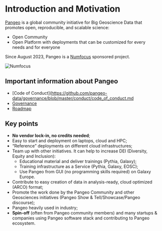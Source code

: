 # Introduction and Motivation


[Pangeo](https://pangeo.io) is a global community initiative for Big Geoscience Data that promotes open, reproducible, and scalable science:

- Open Community
- Open Platform with deployments that can be customized for every needs and for everyone

Since August 2023, Pangeo is a [Numfocus](https://numfocus.org) sponsored project.

![Numfocus](../figures/Numfocus.png)

## Important information about Pangeo

- [Code of Conduct](https://github.com/pangeo-data/governance/blob/master/conduct/code_of_conduct.md 
- [Governance](https://github.com/pangeo-data/governance/blob/master/governance.md) 
- [Roadmap](https://pangeo.io/roadmap.html)


## Key points

- **No vendor lock-in, no credits needed**; 
- Easy to start and deployment on laptops, cloud and HPC;
- “Reference” deployments on different cloud infrastructures; 
- Team up with other initiatives. It can help to increase DEI (Diversity, Equity and Inclusion):
  * Educational material and deliver trainings (Pythia, Galaxy);
  * Training infrastructure as a Service (Pythia, Galaxy, EOSC);
  * Use Pangeo from GUI (no programming skills required) on Galaxy Europe.
- Contribute to easy creation of data in analysis-ready, cloud optimized (ARCO) format;
- Promote the work done by the Pangeo Community and other Geosciences initiatives (Pangeo Show & Tell/Showcase/Pangeo discourse);
- Pangeo heavily used in industry;
- **Spin-off** (often from Pangeo community members) and many startups & companies using Pangeo software stack and contributing to Pangeo ecosystem.


